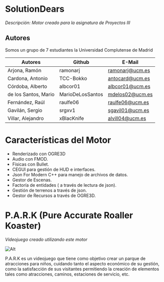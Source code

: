 # SolutionDears

_Descripción: Motor creado para la asignatura de Proyectos III_

## Autores

Somos un grupo de 7 estudiantes la Universidad Complutense de Madrid 

| Autores | Github | E-Mail |
| - | - | - |
| Arjona, Ramón | ramonarj | ramonarj@ucm.es |
| Cardona, Antonio | TCC-Bokko | antocard@ucm.es |
| Córdoba, Alberto | albcor01 | albcor01@ucm.es |
| de los Santos, Mario | MarioDeLosSantos | mdelos02@ucm.es |
| Fernández, Raúl | raulfe06 | raulfe06@ucm.es |
| Gavilán, Sergio | srgxv1 | sgavil01@ucm.es |
| Villar, Alejandro | xBlacKnife | alvill04@ucm.es |

# Características del Motor 

* Renderizado con OGRE3D
* Audio con FMOD.
* Físicas con Bullet.
* CEGUI para gestión de HUD e interfaces.
* Json For Modern C++ para manejo de archivos de datos.
* Gestor de Escenas.
* Factoría de entidades ( a través de lectura de json).
* Gestión de terrenos a través de json.
* Gestor de Recursos a través de OGRE3D.

# P.A.R.K (Pure Accurate Roaller Koaster)

_Videojuego creado utilizando este motor_

![Alt](https://imgur.com/a/Z0NV06O "PARK logo")

P.A.R.K es un videojuego que tiene como objetivo crear un parque de atracciones para niños, cuidando tanto el aspecto económico de su gestión, como la satisfacción de sus visitantes permitiendo la creación de elementos tales como atracciones, caminos, estaciones de servicio, etc.









